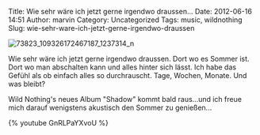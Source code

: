Title: Wie sehr wäre ich jetzt gerne irgendwo draussen...
Date: 2012-06-16 14:51
Author: marvin
Category: Uncategorized
Tags: music, wildnothing
Slug: wie-sehr-ware-ich-jetzt-gerne-irgendwo-draussen

![73823_109326172467187_1237314_n]({filename}/images/73823_109326172467187_1237314_n.jpg)

Wie sehr wäre ich jetzt gerne irgendwo draussen. Dort wo es Sommer ist.
Dort wo man abschalten kann und alles hinter sich lässt. Ich habe das
Gefühl als ob einfach alles so durchrauscht. Tage, Wochen, Monate. Und
was bleibt?

Wild Nothing's neues Album "Shadow" kommt bald raus...und ich freue mich
darauf wenigstens akustisch den Sommer zu genießen...

{% youtube GnRLPaYXvoU %}


